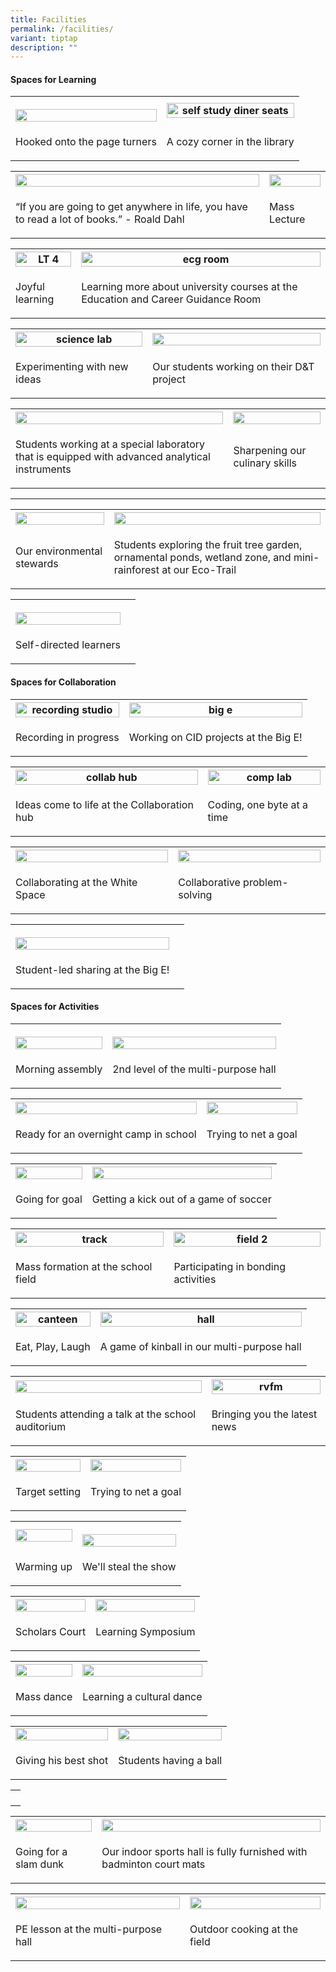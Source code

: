 ```yaml
---
title: Facilities
permalink: /facilities/
variant: tiptap
description: ""
---
```

<h4>Spaces for Learning</h4>
<table style="minWidth: 50px">
<colgroup>
<col>
<col>
</colgroup>
<tbody>
<tr>
<th rowspan="1" colspan="1">
<p></p>
<div class="isomer-image-wrapper">
<img style="width: 100%" height="auto" width="100%" alt="" src="/images/Facilities/Library/lib_amphitheatre.jpg">
</div>
</th>
<th rowspan="1" colspan="1">
<div class="isomer-image-wrapper">
<img style="width: 100%" height="auto" width="100%" alt="self study diner seats" src="/images/Facilities/Library/lib_self_stud_.jpg">
</div>
</th>
</tr>
<tr>
<td rowspan="1" colspan="1">
<p>Hooked onto the page turners</p>
</td>
<td rowspan="1" colspan="1">
<p>A cozy corner in the library</p>
</td>
</tr>
</tbody>
</table>
<table style="minWidth: 50px">
<colgroup>
<col>
<col>
</colgroup>
<tbody>
<tr>
<th rowspan="1" colspan="1">
<div class="isomer-image-wrapper">
<img style="width: 100%" height="auto" width="100%" alt="" src="/images/If_you_are_going_to_get_anywhere_in_life__you_have_to_read_a_lot_of_books_____Roald_Dahl_resized.jpg">
</div>
</th>
<th rowspan="1" colspan="1">
<div class="isomer-image-wrapper">
<img style="width: 100%" height="auto" width="100%" alt="" src="/images/Mass_lecture_resized.jpg">
</div>
</th>
</tr>
<tr>
<td rowspan="1" colspan="1">
<p>“If you are going to get anywhere in life, you have to read a lot of books.”
- Roald Dahl</p>
</td>
<td rowspan="1" colspan="1">
<p>Mass Lecture</p>
</td>
</tr>
</tbody>
</table>
<table style="minWidth: 50px">
<colgroup>
<col>
<col>
</colgroup>
<tbody>
<tr>
<th rowspan="1" colspan="1">
<div class="isomer-image-wrapper">
<img style="width: 100%" height="auto" width="100%" alt="LT 4" src="/images/Facilities/Large Venue/lt_4.jpg">
</div>
</th>
<th rowspan="1" colspan="1">
<div class="isomer-image-wrapper">
<img style="width: 100%" height="auto" width="100%" alt="ecg room" src="/images/Facilities/Special Rooms/hecg_rm.jpg">
</div>
</th>
</tr>
<tr>
<td rowspan="1" colspan="1">
<p>Joyful learning</p>
</td>
<td rowspan="1" colspan="1">
<p>Learning more about university courses at the Education and Career Guidance
Room</p>
</td>
</tr>
</tbody>
</table>
<table style="minWidth: 50px">
<colgroup>
<col>
<col>
</colgroup>
<tbody>
<tr>
<th rowspan="1" colspan="1">
<div class="isomer-image-wrapper">
<img style="width: 100%" height="auto" width="100%" alt="science lab" src="/images/Facilities/Special Rooms/science_lab_1.jpg">
</div>
</th>
<th rowspan="1" colspan="1">
<div class="isomer-image-wrapper">
<img style="width: 100%" height="auto" width="100%" alt="" src="/images/Our_students_working_on_their_D_T_project.jpg">
</div>
</th>
</tr>
<tr>
<td rowspan="1" colspan="1">
<p>Experimenting with new ideas</p>
</td>
<td rowspan="1" colspan="1">
<p>Our students working on their D&amp;T project</p>
</td>
</tr>
</tbody>
</table>
<table style="minWidth: 50px">
<colgroup>
<col>
<col>
</colgroup>
<tbody>
<tr>
<th rowspan="1" colspan="1">
<div class="isomer-image-wrapper">
<img style="width: 100%" height="auto" width="100%" alt="" src="/images/Students_working_at_a_special_laboratory_that_is_equipped_with_advanced_analytical_instrumentsJPG_resized.jpg">
</div>
</th>
<th rowspan="1" colspan="1">
<div class="isomer-image-wrapper">
<img style="width: 100%" height="auto" width="100%" alt="" src="/images/Sharpening_our_culinary_skills_resized.jpg">
</div>
</th>
</tr>
<tr>
<td rowspan="1" colspan="1">
<p>Students working at a special laboratory that is equipped with advanced
analytical instruments</p>
</td>
<td rowspan="1" colspan="1">
<p>Sharpening our culinary skills</p>
</td>
</tr>
</tbody>
</table>
<hr>
<table style="minWidth: 50px">
<colgroup>
<col>
<col>
</colgroup>
<tbody>
<tr>
<th rowspan="1" colspan="1">
<div class="isomer-image-wrapper">
<img style="width: 100%" height="auto" width="100%" alt="" src="/images/Our_environmental_stewards__1_.jpg">
</div>
</th>
<th rowspan="1" colspan="1">
<div class="isomer-image-wrapper">
<img style="width: 100%" height="auto" width="100%" alt="" src="/images/Students_exploring_the_fruit_tree_garden__ornamental_ponds__wetland_zone__and_mini_rainforest_at_our_Eco_Trail_resized.jpg">
</div>
</th>
</tr>
<tr>
<td rowspan="1" colspan="1">
<p>Our environmental stewards</p>
</td>
<td rowspan="1" colspan="1">
<p>Students exploring the fruit tree garden, ornamental ponds, wetland zone,
and mini-rainforest at our Eco-Trail</p>
</td>
</tr>
</tbody>
</table>
<table style="minWidth: 50px">
<colgroup>
<col>
<col>
</colgroup>
<tbody>
<tr>
<th rowspan="1" colspan="1">
<p></p>
<div class="isomer-image-wrapper">
<img style="width: 100%" height="auto" width="100%" alt="" src="/images/Facilities/Special Rooms/teaching_lab.jpg">
</div>
</th>
<th rowspan="1" colspan="1">
<p></p>
</th>
</tr>
<tr>
<td rowspan="1" colspan="1">
<p>Self-directed learners</p>
</td>
<td rowspan="1" colspan="1">
<p></p>
</td>
</tr>
</tbody>
</table>
<h4>Spaces for Collaboration</h4>
<table style="minWidth: 50px">
<colgroup>
<col>
<col>
</colgroup>
<tbody>
<tr>
<th rowspan="1" colspan="1">
<div class="isomer-image-wrapper">
<img style="width: 100%" height="auto" width="100%" alt="recording studio" src="/images/Facilities/Special Rooms/recording_studio.jpg">
</div>
</th>
<th rowspan="1" colspan="1">
<div class="isomer-image-wrapper">
<img style="width: 100%" height="auto" width="100%" alt="big e" src="/images/Facilities/Special Rooms/big_e_2.jpg">
</div>
</th>
</tr>
<tr>
<td rowspan="1" colspan="1">
<p>Recording in progress</p>
</td>
<td rowspan="1" colspan="1">
<p>Working on CID projects at the Big E!</p>
</td>
</tr>
</tbody>
</table>
<table style="minWidth: 50px">
<colgroup>
<col>
<col>
</colgroup>
<tbody>
<tr>
<th rowspan="1" colspan="1">
<div class="isomer-image-wrapper">
<img style="width: 100%" height="auto" width="100%" alt="collab hub" src="/images/Facilities/Special Rooms/colab_hub.jpg">
</div>
</th>
<th rowspan="1" colspan="1">
<div class="isomer-image-wrapper">
<img style="width: 100%" height="auto" width="100%" alt="comp lab" src="/images/Facilities/Special Rooms/comp_lab_.jpg">
</div>
</th>
</tr>
<tr>
<td rowspan="1" colspan="1">
<p>Ideas come to life at the Collaboration hub</p>
</td>
<td rowspan="1" colspan="1">
<p>Coding, one byte at a time</p>
</td>
</tr>
</tbody>
</table>
<table style="minWidth: 50px">
<colgroup>
<col>
<col>
</colgroup>
<tbody>
<tr>
<th rowspan="1" colspan="1">
<div class="isomer-image-wrapper">
<img style="width: 100%" height="auto" width="100%" alt="" src="/images/Facilities/Collaborating_at_the_White_Space_resized.jpg">
</div>
</th>
<th rowspan="1" colspan="1">
<div class="isomer-image-wrapper">
<img style="width: 100%" height="auto" width="100%" alt="" src="/images/Facilities/Collaborative_problem_solving_resized.jpg">
</div>
</th>
</tr>
<tr>
<td rowspan="1" colspan="1">
<p>Collaborating at the White Space</p>
</td>
<td rowspan="1" colspan="1">
<p>Collaborative problem-solving</p>
</td>
</tr>
</tbody>
</table>
<table style="minWidth: 50px">
<colgroup>
<col>
<col>
</colgroup>
<tbody>
<tr>
<th rowspan="1" colspan="1">
<p></p>
<div class="isomer-image-wrapper">
<img style="width: 100%" height="auto" width="100%" alt="" src="/images/Facilities/Student_led_sharing_at_the_Big_E_.jpg">
</div>
</th>
<th rowspan="1" colspan="1">
<p></p>
</th>
</tr>
<tr>
<td rowspan="1" colspan="1">
<p>Student-led sharing at the Big E!</p>
</td>
<td rowspan="1" colspan="1">
<p></p>
</td>
</tr>
</tbody>
</table>
<h4>Spaces for Activities</h4>
<table style="minWidth: 50px">
<colgroup>
<col>
<col>
</colgroup>
<tbody>
<tr>
<th rowspan="1" colspan="1">
<p></p>
<div class="isomer-image-wrapper">
<img style="width: 100%" height="auto" width="100%" alt="" src="/images/Facilities/Large Venue/Morning_assembly__1__4_11zon.jpg">
</div>
</th>
<th rowspan="1" colspan="1">
<p></p>
<div class="isomer-image-wrapper">
<img style="width: 100%" height="auto" width="100%" alt="" src="/images/Facilities/Large Venue/2nd_level_of_the_multi_purpose_hall__1__2_11zon.jpg">
</div>
</th>
</tr>
<tr>
<td rowspan="1" colspan="1">
<p>Morning assembly</p>
</td>
<td rowspan="1" colspan="1">
<p>2nd level of the multi-purpose hall</p>
</td>
</tr>
</tbody>
</table>
<table style="minWidth: 50px">
<colgroup>
<col>
<col>
</colgroup>
<tbody>
<tr>
<th rowspan="1" colspan="1">
<div class="isomer-image-wrapper">
<img style="width: 100%" height="auto" width="100%" alt="" src="/images/Ready_for_an_overnight_camp_in_school_RR.jpg">
</div>
</th>
<th rowspan="1" colspan="1">
<div class="isomer-image-wrapper">
<img style="width: 100%" height="auto" width="100%" alt="" src="/images/Trying_to_net_a_goal_2000.jpg">
</div>
</th>
</tr>
<tr>
<td rowspan="1" colspan="1">
<p>Ready for an overnight camp in school</p>
</td>
<td rowspan="1" colspan="1">
<p>Trying to net a goal</p>
</td>
</tr>
</tbody>
</table>
<table style="minWidth: 50px">
<colgroup>
<col>
<col>
</colgroup>
<tbody>
<tr>
<th rowspan="1" colspan="1">
<div class="isomer-image-wrapper">
<img style="width: 100%" height="auto" width="100%" alt="" src="/images/Going_for_goal_resized.jpg">
</div>
</th>
<th rowspan="1" colspan="1">
<div class="isomer-image-wrapper">
<img style="width: 100%" height="auto" width="100%" alt="" src="/images/Getting_a_kick_out_of_a_game_of_soccer_resized.jpg">
</div>
</th>
</tr>
<tr>
<td rowspan="1" colspan="1">
<p>Going for goal</p>
</td>
<td rowspan="1" colspan="1">
<p>Getting a kick out of a game of soccer</p>
</td>
</tr>
</tbody>
</table>
<table style="minWidth: 50px">
<colgroup>
<col>
<col>
</colgroup>
<tbody>
<tr>
<th rowspan="1" colspan="1">
<div class="isomer-image-wrapper">
<img style="width: 100%" height="auto" width="100%" alt="track" src="/images/Facilities/Large Venue/track_display.jpg">
</div>
</th>
<th rowspan="1" colspan="1">
<div class="isomer-image-wrapper">
<img style="width: 100%" height="auto" width="100%" alt="field 2" src="/images/Facilities/Large Venue/track_field_2.jpg">
</div>
</th>
</tr>
<tr>
<td rowspan="1" colspan="1">
<p>Mass formation at the school field</p>
</td>
<td rowspan="1" colspan="1">
<p>Participating in bonding activities</p>
</td>
</tr>
</tbody>
</table>
<table style="minWidth: 50px">
<colgroup>
<col>
<col>
</colgroup>
<tbody>
<tr>
<th rowspan="1" colspan="1">
<div class="isomer-image-wrapper">
<img style="width: 100%" height="auto" width="100%" alt="canteen" src="/images/Facilities/Large Venue/canteen.jpg">
</div>
</th>
<th rowspan="1" colspan="1">
<div class="isomer-image-wrapper">
<img style="width: 100%" height="auto" width="100%" alt="hall" src="/images/Facilities/Large Venue/school_hall.jpg">
</div>
</th>
</tr>
<tr>
<td rowspan="1" colspan="1">
<p>Eat, Play, Laugh</p>
</td>
<td rowspan="1" colspan="1">
<p>A game of kinball in our multi-purpose hall</p>
</td>
</tr>
</tbody>
</table>
<table style="minWidth: 50px">
<colgroup>
<col>
<col>
</colgroup>
<tbody>
<tr>
<th rowspan="1" colspan="1">
<div class="isomer-image-wrapper">
<img style="width: 100%" height="auto" width="100%" alt="" src="/images/Facilities/Large Venue/school_auditorium.jpg">
</div>
</th>
<th rowspan="1" colspan="1">
<div class="isomer-image-wrapper">
<img style="width: 100%" height="auto" width="100%" alt="rvfm" src="/images/Facilities/Special Rooms/rvfm_broadcast.jpg">
</div>
</th>
</tr>
<tr>
<td rowspan="1" colspan="1">
<p>Students attending a talk at the school auditorium</p>
</td>
<td rowspan="1" colspan="1">
<p>Bringing you the latest news</p>
</td>
</tr>
</tbody>
</table>
<table style="minWidth: 50px">
<colgroup>
<col>
<col>
</colgroup>
<tbody>
<tr>
<th rowspan="1" colspan="1">
<div class="isomer-image-wrapper">
<img style="width: 100%" height="auto" width="100%" alt="" src="/images/Target_setting_resized.jpg">
</div>
</th>
<th rowspan="1" colspan="1">
<div class="isomer-image-wrapper">
<img style="width: 100%" height="auto" width="100%" alt="" src="/images/Trying_to_net_a_goal_resized.jpg">
</div>
</th>
</tr>
<tr>
<td rowspan="1" colspan="1">
<p>Target setting</p>
</td>
<td rowspan="1" colspan="1">
<p>Trying to net a goal</p>
</td>
</tr>
</tbody>
</table>
<table style="minWidth: 50px">
<colgroup>
<col>
<col>
</colgroup>
<tbody>
<tr>
<th rowspan="1" colspan="1">
<div class="isomer-image-wrapper">
<img style="width: 100%" height="auto" width="100%" alt="" src="/images/Warming_up.jpg">
</div>
</th>
<th rowspan="1" colspan="1">
<p></p>
<div class="isomer-image-wrapper">
<img style="width: 100%" height="auto" width="100%" alt="" src="/images/We_ll_steal_the_show.jpg">
</div>
</th>
</tr>
<tr>
<td rowspan="1" colspan="1">
<p>Warming up</p>
</td>
<td rowspan="1" colspan="1">
<p>We'll steal the show</p>
</td>
</tr>
</tbody>
</table>
<table style="minWidth: 50px">
<colgroup>
<col>
<col>
</colgroup>
<tbody>
<tr>
<th rowspan="1" colspan="1">
<div class="isomer-image-wrapper">
<img style="width: 100%" height="auto" width="100%" alt="" src="/images/Scholars_Court.jpg">
</div>
</th>
<th rowspan="1" colspan="1">
<div class="isomer-image-wrapper">
<img style="width: 100%" height="auto" width="100%" alt="" src="/images/Learning_Symposium.jpg">
</div>
</th>
</tr>
<tr>
<td rowspan="1" colspan="1">
<p>Scholars Court</p>
</td>
<td rowspan="1" colspan="1">
<p>Learning Symposium</p>
</td>
</tr>
</tbody>
</table>
<table style="minWidth: 50px">
<colgroup>
<col>
<col>
</colgroup>
<tbody>
<tr>
<th rowspan="1" colspan="1">
<div class="isomer-image-wrapper">
<img style="width: 100%" height="auto" width="100%" alt="" src="/images/Mass_dance.jpg">
</div>
</th>
<th rowspan="1" colspan="1">
<div class="isomer-image-wrapper">
<img style="width: 100%" height="auto" width="100%" alt="" src="/images/Learning_a_cultural_dance.jpg">
</div>
</th>
</tr>
<tr>
<td rowspan="1" colspan="1">
<p>Mass dance</p>
</td>
<td rowspan="1" colspan="1">
<p>Learning a cultural dance</p>
</td>
</tr>
</tbody>
</table>
<table style="minWidth: 50px">
<colgroup>
<col>
<col>
</colgroup>
<tbody>
<tr>
<td rowspan="1" colspan="1">
<div class="isomer-image-wrapper">
<img style="width: 100%" height="auto" width="100%" alt="" src="/images/Giving_his_best_shot_resized.jpg">
</div>
</td>
<td rowspan="1" colspan="1">
<div class="isomer-image-wrapper">
<img style="width: 100%" height="auto" width="100%" alt="" src="/images/Students_having_a_ball_resized.jpg">
</div>
</td>
</tr>
<tr>
<td rowspan="1" colspan="1">
<p>Giving his best shot</p>
</td>
<td rowspan="1" colspan="1">
<p>Students having a ball</p>
</td>
</tr>
</tbody>
</table>
<table style="minWidth: 25px">
<colgroup>
<col>
</colgroup>
<tbody>
<tr>
<th rowspan="1" colspan="1">
<p></p>
</th>
</tr>
</tbody>
</table>
<table style="minWidth: 50px">
<colgroup>
<col>
<col>
</colgroup>
<tbody>
<tr>
<th rowspan="1" colspan="1">
<div class="isomer-image-wrapper">
<img style="width: 100%" height="auto" width="100%" alt="" src="/images/Facilities/Large Venue/Going_for_a_slam_dunk___1__3_11zon.jpg">
</div>
</th>
<th rowspan="1" colspan="1">
<div class="isomer-image-wrapper">
<img style="width: 100%" height="auto" width="100%" alt="" src="/images/Facilities/Large Venue/Our_indoor_sports_hall_is_fully_furnished_with_badminton_court_mats__1__5_11zon.jpg">
</div>
</th>
</tr>
<tr>
<td rowspan="1" colspan="1">
<p>Going for a slam dunk</p>
</td>
<td rowspan="1" colspan="1">
<p>Our indoor sports hall is fully furnished with badminton court mats</p>
</td>
</tr>
</tbody>
</table>
<table style="minWidth: 50px">
<colgroup>
<col>
<col>
</colgroup>
<tbody>
<tr>
<th rowspan="1" colspan="1">
<div class="isomer-image-wrapper">
<img style="width: 100%" height="auto" width="100%" alt="" src="/images/Facilities/Large Venue/PE_lesson_at_the_multi_purpose_hall__1__11zon.jpg">
</div>
</th>
<th rowspan="1" colspan="1">
<div class="isomer-image-wrapper">
<img style="width: 100%" height="auto" width="100%" alt="" src="/images/Facilities/Large Venue/Outdoor_cooking_at_the_field__1__6_11zon.jpg">
</div>
</th>
</tr>
<tr>
<td rowspan="1" colspan="1">
<p>PE lesson at the multi-purpose hall</p>
</td>
<td rowspan="1" colspan="1">
<p>Outdoor cooking at the field</p>
</td>
</tr>
</tbody>
</table>
<p></p>